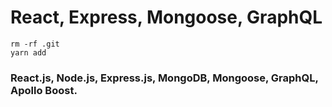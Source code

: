# React, Express, Mongoose, GraphQL

```
rm -rf .git
yarn add
```

### React.js, Node.js, Express.js, MongoDB, Mongoose, GraphQL, Apollo Boost.
